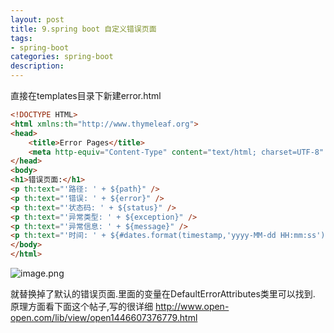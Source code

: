 ```yaml
---
layout: post
title: 9.spring boot 自定义错误页面
tags:
- spring-boot
categories: spring-boot
description:
---
```

直接在templates目录下新建error.html
```html
<!DOCTYPE HTML>
<html xmlns:th="http://www.thymeleaf.org">
<head>
	<title>Error Pages</title>
	<meta http-equiv="Content-Type" content="text/html; charset=UTF-8" />
</head>
<body>
<h1>错误页面:</h1>
<p th:text="'路径: ' + ${path}" />
<p th:text="'错误: ' + ${error}" />
<p th:text="'状态码: ' + ${status}" />
<p th:text="'异常类型: ' + ${exception}" />
<p th:text="'异常信息: ' + ${message}" />
<p th:text="'时间: ' + ${#dates.format(timestamp,'yyyy-MM-dd HH:mm:ss')}" />
</body>
</html>
```

![image.png](http://upload-images.jianshu.io/upload_images/4033179-ef62d2b3957e5c07.png?imageMogr2/auto-orient/strip%7CimageView2/2/w/1240)

就替换掉了默认的错误页面.里面的变量在DefaultErrorAttributes类里可以找到.
原理方面看下面这个帖子,写的很详细
http://www.open-open.com/lib/view/open1446607376779.html